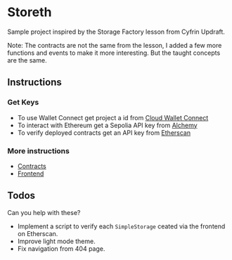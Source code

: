 # Storeth

Sample project inspired by the Storage Factory lesson from Cyfrin Updraft.

Note: The contracts are not the same from the lesson, I added a few more functions and events to make it more interesting. But the taught concepts are the same.

## Instructions

### Get Keys

- To use Wallet Connect get project a id from [Cloud Wallet Connect](https://cloud.walletconnect.com/sign-in)
- To interact with Ethereum get a Sepolia API key from [Alchemy](https://www.alchemy.com/)
- To verify deployed contracts get an API key from [Etherscan](https://docs.etherscan.io/getting-started/viewing-api-usage-statistics)

### More instructions

- [Contracts](https://github.com/pacelliv/storage-factory-demo/blob/main/contracts/README.md)
- [Frontend](https://github.com/pacelliv/storage-factory-demo/blob/main/frontend-nextjs/README.md)

## Todos

Can you help with these?

- Implement a script to verify each `SimpleStorage` ceated via the frontend on Etherscan.
- Improve light mode theme.
- Fix navigation from 404 page.
